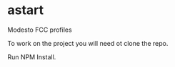 # astart
Modesto FCC profiles


To work on the project you will need ot clone the repo.

Run NPM Install.
